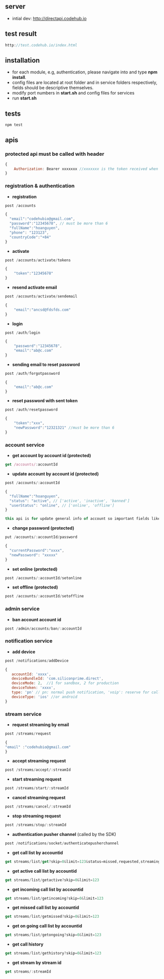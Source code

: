 ## server
- intial dev: http://directapi.codehub.io

## test result
```javascript
http://test.codehub.io/index.html
```

## installation

* for each module, e.g, authentication, please navigate into and type **npm install**.
* config files are located at root folder and in service folders respectively, fields should be descriptive themselves.
* modify port numbers in **start.sh** and config files for services
* run **start.sh**

## tests

```javascript
npm test
```

## apis

### protected api must be called with header

```javascript
{
	Authorization: Bearer xxxxxxx //xxxxxxx is the token received when calling login api successfully.
}
```

### registration & authentication

* **registration**
```javascript
post /accounts
```
```javascript
{
  "email":"codehubio@gmail.com",
  "password":"12345678", // must be more than 6
  "fullName":"hoanguyen",
  "phone": "123123",
  "countryCode":"+84"
}
```
* **activate**
```javascript
post /accounts/activate/tokens
````

```javascript
{
	"token":"12345678"
}
```
* **resend activate email**
```javascript
post /accounts/activate/sendemail
````

```javascript
{
	"email":"ancsd@fdsfds.com"
}
```

* **login**

```javascript
post /auth/login
```

```javascript
{
	"password":"12345678",
	"email":"ab@c.com"
}
```
* **sending email to reset password**

```javascript
post /auth/forgotpassword
```

```javascript
{
	"email":"ab@c.com"
}
```
* **reset password with sent token**

```javascript
post /auth/resetpassword
```

```javascript
{
	"token":"xxx",
	"newPassword":"12321321" //must be more than 6
}
```

### account service

* **get account by account id (protected)**
```javascript
get /accounts/:accountId 
```
* **update account by account id (protected)**
```javascript
post /accounts/:accountId 
```
```javascript
{
  "fullName":"hoanguyen",
  "status": "active", // ['active', 'inactive', 'banned']
  "userStatus": "online", // ['online', 'offline']
}
```
```javascript
this api is for update general info of account so important fields like email, password, id will be **ignored**. to change those fields, please call other specific apis
```

* **change password (protected)**
```javascript
put /accounts/:accountId/password
```
```javascript
{
  "currentPassword":"xxxx",
  "newPassword": "xxxxx"
}
```

* **set online (protected)**
```javascript
post /accounts/:accountId/setonline
```

* **set offline (protected)**
```javascript
post /accounts/:accountId/setoffline
```



### admin service

* **ban account account id**
```javascript
post /admin/accounts/ban/:accountId 
```


### notification service

* **add device**
```javascript
post /notifications/addDevice
```
```javascript
{
   accountId: 'xxxx',
   deviceBundleId: 'com.siliconprime.direct',
   deviceMode: 2,  //1 for sandbox, 2 for production
   deviceToken: 'xxxx',
   type: 'pn' // pn: normal push notification, 'voip': reserve for callkit, default is 'pn'
   deviceType: 'ios' //or android
}
```

### stream service

* **request streaming by email**
```javascript
post /streams/request
```
```javascript
{
"email" :"codehubio@gmail.com"
}
```
* **accept streaming request**
```javascript
post /streams/accept/:streamId
```
* **start streaming request**
```javascript
post /streams/start/:streamId
```
* **cancel streaming request** 
```javascript
post /streams/cancel/:streamId
```

* **stop streaming request**
```javascript
post /streams/stop/:streamId
```
* **authentication pusher channel** (called by the SDK)
```javascript
post /notifications/socket/authenticatepusherchannel
```

* **get call list by accountid** 
```javascript
get streams/list/get?skip=0&limit=123&status=missed,requested,streaming
```

* **get active call list by accountid** 
```javascript
get streams/list/getactive?skip=0&limit=123
```

* **get incoming call list by accountid** 
```javascript
get streams/list/getincoming?skip=0&limit=123
```

* **get missed call list by accountid** 
```javascript
get streams/list/getmissed?skip=0&limit=123
```
* **get on going call list by accountid** 
```javascript
get streams/list/getongoing?skip=0&limit=123
```

* **get call history** 
```javascript
get streams/list/gethistory?skip=0&limit=123
```

* **get stream by stream id** 
```javascript
get streams/:streamId
```


